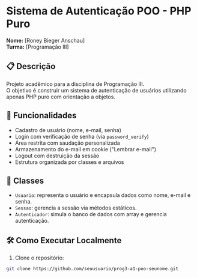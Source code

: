 # Sistema de Autenticação POO - PHP Puro

**Nome:** [Roney Bieger Anschau]  
**Turma:** [Programação III]  

## 📋 Descrição

Projeto acadêmico para a disciplina de Programação III.  
O objetivo é construir um sistema de autenticação de usuários utilizando apenas PHP puro com orientação a objetos.

## 🚀 Funcionalidades

- Cadastro de usuário (nome, e-mail, senha)
- Login com verificação de senha (via `password_verify`)
- Área restrita com saudação personalizada
- Armazenamento do e-mail em cookie ("Lembrar e-mail")
- Logout com destruição da sessão
- Estrutura organizada por classes e arquivos

## 🧠 Classes

- `Usuario`: representa o usuário e encapsula dados como nome, e-mail e senha.
- `Sessao`: gerencia a sessão via métodos estáticos.
- `Autenticador`: simula o banco de dados com array e gerencia autenticação.

## 🛠️ Como Executar Localmente

1. Clone o repositório:

```bash
git clone https://github.com/seuusuario/prog3-a1-poo-seunome.git
